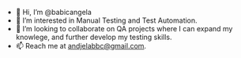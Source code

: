 - 👋 Hi, I’m @babicangela
- 👀 I’m interested in Manual Testing and Test Automation.
- 💞️ I’m looking to collaborate on QA projects where I can expand my knowlege, and further develop my testing skills.
- 📫 Reach me at andjelabbc@gmail.com.

<!---
babicangela/babicangela is a ✨ special ✨ repository because its `README.md` (this file) appears on your GitHub profile.
You can click the Preview link to take a look at your changes.
--->
